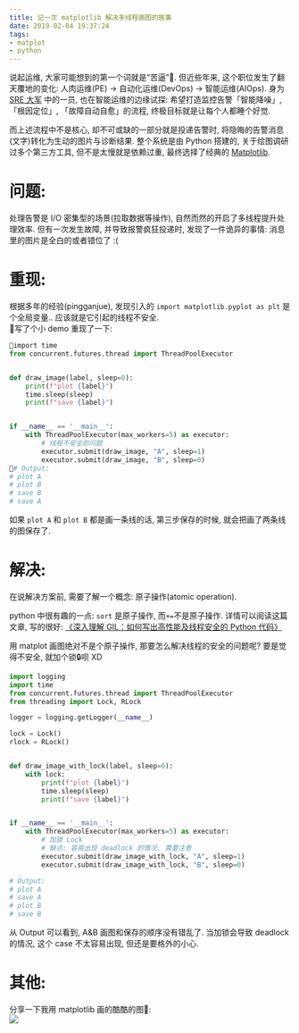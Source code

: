 ```yaml
---
title: 记一次 matplotlib 解决多线程画图的故事
date: 2019-02-04 19:37:24
tags:
- matplot
- python
---
```


说起运维, 大家可能想到的第一个词就是“苦逼”🤔. 但近些年来, 这个职位发生了翻天覆地的变化: 人肉运维(PE) → 自动化运维(DevOps) → 智能运维(AIOps). 身为 [SRE 大军](/blog/20180403/impressions-of-google-sre/) 中的一员, 也在智能运维的边缘试探: 希望打造监控告警「智能降噪」, 「根因定位」, 「故障自动自愈」的流程, 终极目标就是让每个人都睡个好觉.    

而上述流程中不是核心, 却不可或缺的一部分就是投递告警时, 将隐晦的告警消息(文字)转化为生动的图片与诊断结果. 整个系统是由 Python 搭建的, 关于绘图调研过多个第三方工具, 但不是太慢就是依赖过重, 最终选择了经典的 [Matplotlib](https://matplotlib.org/).


<!--more-->


# 问题:
处理告警是 I/O 密集型的场景(拉取数据等操作), 自然而然的开启了多线程提升处理效率. 但有一次发生故障, 并导致报警疯狂投递时, 发现了一件诡异的事情: 消息里的图片是全白的或者错位了 :(

# 重现:
根据多年的经验(pingganjue), 发现引入的 `import matplotlib.pyplot as plt` 是个全局变量.. 应该就是它引起的线程不安全.    
写了个小 demo 重现了一下:    
```python
import time
from concurrent.futures.thread import ThreadPoolExecutor


def draw_image(label, sleep=0):
    print(f"plot {label}")
    time.sleep(sleep)
    print(f"save {label}")


if __name__ == '__main__':
    with ThreadPoolExecutor(max_workers=5) as executor:
        # 线程不安全的问题
        executor.submit(draw_image, "A", sleep=1)
        executor.submit(draw_image, "B", sleep=0)
# Output:
# plot A
# plot B
# save B
# save A
```
如果 `plot A` 和 `plot B` 都是画一条线的话, 第三步保存的时候, 就会把画了两条线的图保存了.   

# 解决:
在说解决方案前, 需要了解一个概念: 原子操作(atomic operation). 

python 中很有趣的一点: `sort` 是原子操作, 而`+=`不是原子操作. 详情可以阅读这篇文章, 写的很好: [《深入理解 GIL：如何写出高性能及线程安全的 Python 代码》](http://python.jobbole.com/87743/)    

用 matplot 画图绝对不是个原子操作, 那要怎么解决线程的安全的问题呢? 要是觉得不安全, 就加个锁🔒呗 XD 
```python
import logging
import time
from concurrent.futures.thread import ThreadPoolExecutor
from threading import Lock, RLock

logger = logging.getLogger(__name__)

lock = Lock()
rlock = RLock()


def draw_image_with_lock(label, sleep=0):
    with lock:
        print(f"plot {label}")
        time.sleep(sleep)
        print(f"save {label}")


if __name__ == '__main__':
    with ThreadPoolExecutor(max_workers=5) as executor:
        # 加锁 Lock
        # 缺点: 容易出现 deadlock 的情况, 需要注意
        executor.submit(draw_image_with_lock, "A", sleep=1)
        executor.submit(draw_image_with_lock, "B", sleep=0)

# Output: 
# plot A
# save A
# plot B
# save B
```

从 Output 可以看到, A&B 画图和保存的顺序没有错乱了. 当加锁会导致 deadlock 的情况, 这个 case 不太容易出现, 但还是要格外的小心.    


# 其他:
分享一下我用 matplotlib 画的酷酷的图💪:    
![](/images/blog/190204_matplot_thread_safing/15492804797787.jpg)


